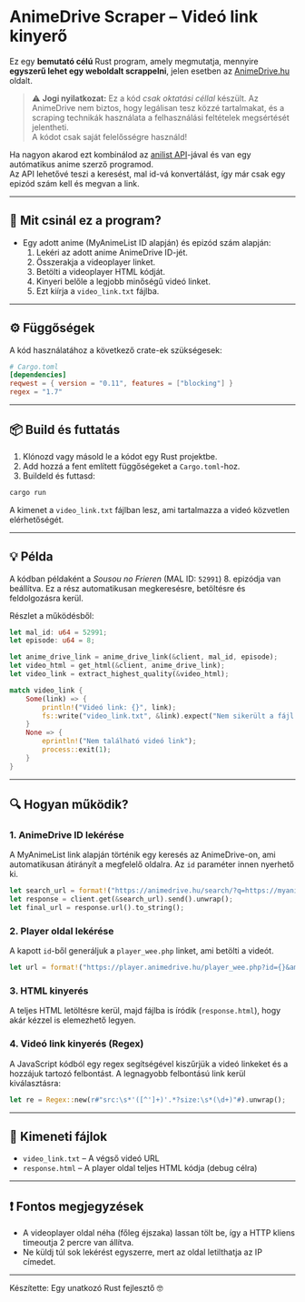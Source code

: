 # AnimeDrive Scraper – Videó link kinyerő

Ez egy **bemutató célú** Rust program, amely megmutatja, mennyire **egyszerű lehet egy weboldalt scrappelni**, jelen esetben az [AnimeDrive.hu](https://animedrive.hu/) oldalt.

> ⚠️ **Jogi nyilatkozat:** Ez a kód *csak oktatási céllal* készült. Az AnimeDrive nem biztos, hogy legálisan tesz közzé tartalmakat, és a scraping technikák használata a felhasználási feltételek megsértését jelentheti.  
> A kódot csak saját felelősségre használd!

Ha nagyon akarod ezt kombinálod az [anilist API](https://docs.anilist.co)-jával és van egy autómatikus anime szerző programod.  
Az API lehetővé teszi a keresést, mal id-vá konvertálást, így már csak egy epizód szám kell és megvan a link.

---

## 🧠 Mit csinál ez a program?

- Egy adott anime (MyAnimeList ID alapján) és epizód szám alapján:
  1. Lekéri az adott anime AnimeDrive ID-jét.
  2. Összerakja a videoplayer linket.
  3. Betölti a videoplayer HTML kódját.
  4. Kinyeri belőle a legjobb minőségű videó linket.
  5. Ezt kiírja a `video_link.txt` fájlba.

---

## ⚙️ Függőségek

A kód használatához a következő crate-ek szükségesek:

```toml
# Cargo.toml
[dependencies]
reqwest = { version = "0.11", features = ["blocking"] }
regex = "1.7"
```

---

## 📦 Build és futtatás

1. Klónozd vagy másold le a kódot egy Rust projektbe.
2. Add hozzá a fent említett függőségeket a `Cargo.toml`-hoz.
3. Buildeld és futtasd:

```bash
cargo run
```

A kimenet a `video_link.txt` fájlban lesz, ami tartalmazza a videó közvetlen elérhetőségét.

---

## 💡 Példa

A kódban példaként a *Sousou no Frieren* (MAL ID: `52991`) 8. epizódja van beállítva. Ez a rész automatikusan megkeresésre, betöltésre és feldolgozásra kerül.

Részlet a működésből:

```rust
let mal_id: u64 = 52991;
let episode: u64 = 8;

let anime_drive_link = anime_drive_link(&client, mal_id, episode);
let video_html = get_html(&client, anime_drive_link);
let video_link = extract_highest_quality(&video_html);

match video_link {
    Some(link) => {
        println!("Videó link: {}", link);
        fs::write("video_link.txt", &link).expect("Nem sikerült a fájl írása");
    }
    None => {
        eprintln!("Nem található videó link");
        process::exit(1);
    }
}
```

---

## 🔍 Hogyan működik?

### 1. AnimeDrive ID lekérése

A MyAnimeList link alapján történik egy keresés az AnimeDrive-on, ami automatikusan átirányít a megfelelő oldalra. Az `id` paraméter innen nyerhető ki.

```rust
let search_url = format!("https://animedrive.hu/search/?q=https://myanimelist.net/anime/{}", mal_id);
let response = client.get(&search_url).send().unwrap();
let final_url = response.url().to_string();
```

### 2. Player oldal lekérése

A kapott `id`-ből generáljuk a `player_wee.php` linket, ami betölti a videót.

```rust
let url = format!("https://player.animedrive.hu/player_wee.php?id={}&amp;ep={}", id, episode);
```

### 3. HTML kinyerés

A teljes HTML letöltésre kerül, majd fájlba is íródik (`response.html`), hogy akár kézzel is elemezhető legyen.

### 4. Videó link kinyerés (Regex)

A JavaScript kódból egy regex segítségével kiszűrjük a videó linkeket és a hozzájuk tartozó felbontást. A legnagyobb felbontású link kerül kiválasztásra:

```rust
let re = Regex::new(r#"src:\s*'([^']+)'.*?size:\s*(\d+)"#).unwrap();
```

---

## 📁 Kimeneti fájlok

- `video_link.txt` – A végső videó URL
- `response.html` – A player oldal teljes HTML kódja (debug célra)

---

## ❗ Fontos megjegyzések

- A videoplayer oldal néha (főleg éjszaka) lassan tölt be, így a HTTP kliens timeoutja 2 percre van állítva.
- Ne küldj túl sok lekérést egyszerre, mert az oldal letilthatja az IP címedet.

---

Készítette: Egy unatkozó Rust fejlesztő 🤓